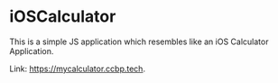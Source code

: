 # iOSCalculator
This is a simple JS application which resembles like an iOS Calculator Application.

Link: https://mycalculator.ccbp.tech.
